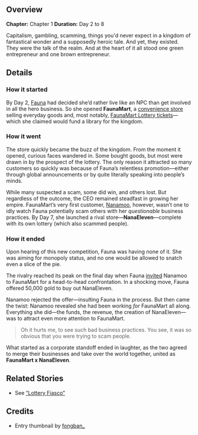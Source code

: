 <!-- title: FaunaMart and NanaEleven -->
<!-- quote: It was so obvious that you were scamming people. -->
<!-- chapters: 0 -->
<!-- images: (FaunaMart's daily lottery drawing), (FaunaMart's library funded from the lottery), (NanaEleven's lottery ticket), (FaunaMart and NanaMoo's standoff) -->
<!-- model: false -->

## Overview

**Chapter:** Chapter 1
**Duration:** Day 2 to 8

Capitalism, gambling, scamming, things you'd never expect in a kingdom of fantastical wonder and a supposedly heroic tale. And yet, they existed. They were the talk of the realm. And at the heart of it all stood one green entrepreneur and one brown entrepreneur.

## Details

### How it started

By Day 2, [Fauna](#entry:fauna-entry) had decided she’d rather live like an NPC than get involved in all the hero business. So she opened **FaunaMart**, a [convenience store](https://www.youtube.com/watch?v=eUQWfgVwwpo&t=176s) selling everyday goods and, most notably, [FaunaMart Lottery tickets](https://www.youtube.com/watch?v=E2JxBxhda9I&t=249s)—which she claimed would fund a library for the kingdom.

### How it went

The store quickly became the buzz of the kingdom. From the moment it opened, curious faces wandered in. Some bought goods, but most were drawn in by the prospect of the lottery. The only reason it attracted so many customers so quickly was because of Fauna’s relentless promotion—either through global announcements or by quite literally speaking into people’s minds.

While many suspected a scam, some did win, and others lost. But regardless of the outcome, the CEO remained steadfast in growing her empire. FaunaMart’s very first customer, [Nanamoo](#entry:mumei-entry), however, wasn’t one to idly watch Fauna potentially scam others with her _questionable_ business practices. By Day 7, she launched a rival store—**NanaEleven**—complete with its own lottery (which also scammed people).

### How it ended

Upon hearing of this new competition, Fauna was having none of it. She was aiming for monopoly status, and no one would be allowed to snatch even a slice of the pie.

The rivalry reached its peak on the final day when Fauna [invited](https://www.youtube.com/watch?v=8x-MVX8h9gU&t=1082s) Nanamoo to FaunaMart for a head-to-head confrontation. In a shocking move, Fauna offered 50,000 gold to buy out NanaEleven.

Nanamoo rejected the offer—insulting Fauna in the process. But then came the twist: Nanamoo revealed she had been working _for_ FaunaMart all along. Everything she did—the funds, the revenue, the creation of NanaEleven—was to attract even more attention to FaunaMart.

> Oh it hurts me, to see such bad business practices.
> You see, it was so obvious that you were trying to scam people.

What started as a corporate standoff ended in laughter, as the two agreed to merge their businesses and take over the world together, united as **FaunaMart x NanaEleven**.

## Related Stories

- See [“Lottery Fiasco”](#entry:lottery-fiasco-entry)

## Credits

- Entry thumbnail by [fongban\_](https://x.com/fongban_/status/1901895840236765627)
